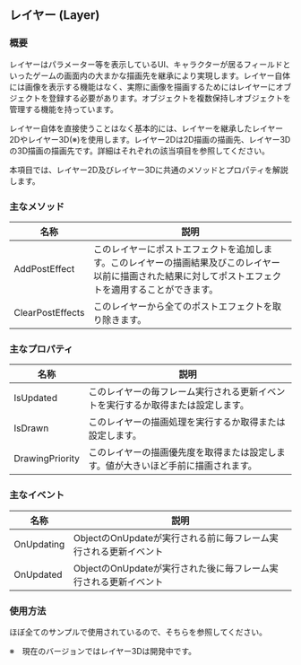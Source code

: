 ﻿## レイヤー (Layer)

### 概要

レイヤーはパラメーター等を表示しているUI、キャラクターが居るフィールドといったゲームの画面内の大まかな描画先を継承により実現します。レイヤー自体には画像を表示する機能はなく、実際に画像を描画するためにはレイヤーにオブジェクトを登録する必要があります。オブジェクトを複数保持しオブジェクトを管理する機能を持っています。

レイヤー自体を直接使うことはなく基本的には、レイヤーを継承したレイヤー2Dやレイヤー3D(※)を使用します。レイヤー2Dは2D描画の描画先、レイヤー3Dの3D描画の描画先です。詳細はそれぞれの該当項目を参照してください。

本項目では、レイヤー2D及びレイヤー3Dに共通のメソッドとプロパティを解説します。


### 主なメソッド

| 名称 | 説明 |
|---|---|
| AddPostEffect | このレイヤーにポストエフェクトを追加します。このレイヤーの描画結果及びこのレイヤー以前に描画された結果に対してポストエフェクトを適用することができます。 |
| ClearPostEffects | このレイヤーから全てのポストエフェクトを取り除きます。 |


### 主なプロパティ

| 名称 | 説明 |
|---|---|
| IsUpdated | このレイヤーの毎フレーム実行される更新イベントを実行するか取得または設定します。 |
| IsDrawn | このレイヤーの描画処理を実行するか取得または設定します。 |
| DrawingPriority | このレイヤーの描画優先度を取得または設定します。値が大きいほど手前に描画されます。 |

### 主なイベント

| 名称 | 説明 |
|---|---|
| OnUpdating | ObjectのOnUpdateが実行される前に毎フレーム実行される更新イベント |
| OnUpdated | ObjectのOnUpdateが実行された後に毎フレーム実行される更新イベント |

### 使用方法

ほぼ全てのサンプルで使用されているので、そちらを参照してください。

※　現在のバージョンではレイヤー3Dは開発中です。

